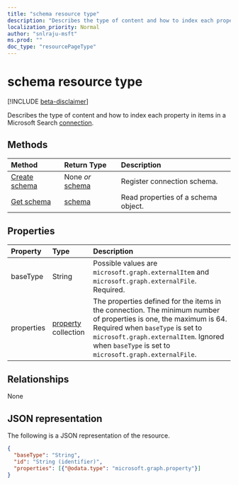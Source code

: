 ```yaml
---
title: "schema resource type"
description: "Describes the type of content and how to index each property in items in a Microsoft Search connection."
localization_priority: Normal
author: "snlraju-msft"
ms.prod: ""
doc_type: "resourcePageType"
---
```


# schema resource type

[!INCLUDE [beta-disclaimer](../../includes/beta-disclaimer.md)]

Describes the type of content and how to index each property in items in a Microsoft Search [connection](externalconnection.md).

## Methods

| Method                                                    | Return Type                   | Description |
|:----------------------------------------------------------|:------------------------------|:--|
| [Create schema](../api/externalconnection-post-schema.md) | None *or* [schema](schema.md) | Register connection schema. |
| [Get schema](../api/schema-get.md)                        | [schema](schema.md)           | Read properties of a schema object. |

## Properties

| Property   | Type                               | Description                |
|:-----------|:-----------------------------------|:---------------------------|
| baseType   | String                             | Possible values are `microsoft.graph.externalItem` and `microsoft.graph.externalFile`. Required. |
| properties | [property](property.md) collection | The properties defined for the items in the connection. The minimum number of properties is one, the maximum is 64. Required when `baseType` is set to `microsoft.graph.externalItem`. Ignored when `baseType` is set to `microsoft.graph.externalFile`. |

## Relationships

None

## JSON representation

The following is a JSON representation of the resource.

<!-- {
  "blockType": "resource",
  "optionalProperties": [

  ],
  "@odata.type": "microsoft.graph.schema",
  "baseType": "",
  "keyProperty": "id"
}-->

```json
{
  "baseType": "String",
  "id": "String (identifier)",
  "properties": [{"@odata.type": "microsoft.graph.property"}]
}
```

<!-- uuid: 16cd6b66-4b1a-43a1-adaf-3a886856ed98
2019-02-04 14:57:30 UTC -->
<!-- {
  "type": "#page.annotation",
  "description": "schema resource",
  "keywords": "",
  "section": "documentation",
  "tocPath": ""
}-->

